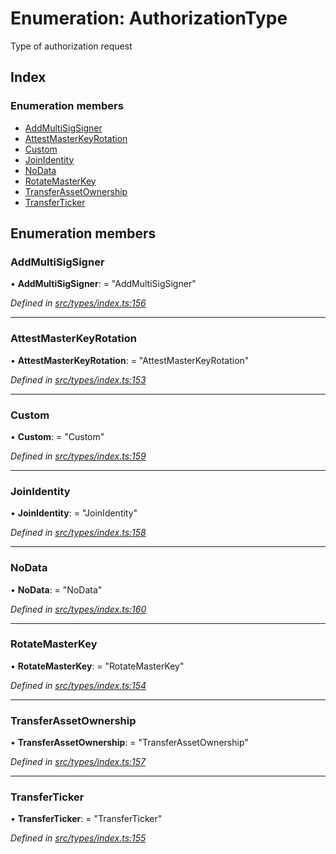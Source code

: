 # Enumeration: AuthorizationType

Type of authorization request

## Index

### Enumeration members

* [AddMultiSigSigner](_src_types_index_.authorizationtype.md#addmultisigsigner)
* [AttestMasterKeyRotation](_src_types_index_.authorizationtype.md#attestmasterkeyrotation)
* [Custom](_src_types_index_.authorizationtype.md#custom)
* [JoinIdentity](_src_types_index_.authorizationtype.md#joinidentity)
* [NoData](_src_types_index_.authorizationtype.md#nodata)
* [RotateMasterKey](_src_types_index_.authorizationtype.md#rotatemasterkey)
* [TransferAssetOwnership](_src_types_index_.authorizationtype.md#transferassetownership)
* [TransferTicker](_src_types_index_.authorizationtype.md#transferticker)

## Enumeration members

###  AddMultiSigSigner

• **AddMultiSigSigner**: = "AddMultiSigSigner"

*Defined in [src/types/index.ts:156](https://github.com/PolymathNetwork/polymesh-sdk/blob/2aa4a44/src/types/index.ts#L156)*

___

###  AttestMasterKeyRotation

• **AttestMasterKeyRotation**: = "AttestMasterKeyRotation"

*Defined in [src/types/index.ts:153](https://github.com/PolymathNetwork/polymesh-sdk/blob/2aa4a44/src/types/index.ts#L153)*

___

###  Custom

• **Custom**: = "Custom"

*Defined in [src/types/index.ts:159](https://github.com/PolymathNetwork/polymesh-sdk/blob/2aa4a44/src/types/index.ts#L159)*

___

###  JoinIdentity

• **JoinIdentity**: = "JoinIdentity"

*Defined in [src/types/index.ts:158](https://github.com/PolymathNetwork/polymesh-sdk/blob/2aa4a44/src/types/index.ts#L158)*

___

###  NoData

• **NoData**: = "NoData"

*Defined in [src/types/index.ts:160](https://github.com/PolymathNetwork/polymesh-sdk/blob/2aa4a44/src/types/index.ts#L160)*

___

###  RotateMasterKey

• **RotateMasterKey**: = "RotateMasterKey"

*Defined in [src/types/index.ts:154](https://github.com/PolymathNetwork/polymesh-sdk/blob/2aa4a44/src/types/index.ts#L154)*

___

###  TransferAssetOwnership

• **TransferAssetOwnership**: = "TransferAssetOwnership"

*Defined in [src/types/index.ts:157](https://github.com/PolymathNetwork/polymesh-sdk/blob/2aa4a44/src/types/index.ts#L157)*

___

###  TransferTicker

• **TransferTicker**: = "TransferTicker"

*Defined in [src/types/index.ts:155](https://github.com/PolymathNetwork/polymesh-sdk/blob/2aa4a44/src/types/index.ts#L155)*
